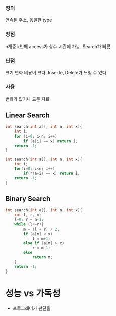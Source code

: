 ### 정의
연속된 주소, 동일한 type

### 장점
n개중 k번째 access가 상수 시간에 가능. Search가 빠름

### 단점
크기 변화 비용이 크다. Inserte, Delete가 느릴 수 있다.

### 사용
변화가 없거나 드문 자료


## Linear Search
```c
int search(int a[], int n, int x){
	int i;
	for (i=0; i<n; i++)
		if (a[i] == x) return i;
	return -1;
}
```


```c
int search(int a[], int n, int x){
	int i;
	for(i=0; i<n; i++)
		if(*(a+i) == x) return i;
	return -1;
}
```

## Binary Search
```c
int search(int a[], int n, int x){
	int l, r, m;
	l=0; r = n-1;
	while (l<=r){
		m = (l + r) / 2;
		if (a[m] < x)
			l = m+1;
		else if (a[m] > x)
			r = m-1;
		else
			return m;
	}
	return -1;
}
```



# 성능 vs 가독성
- 프로그래머가 판단을